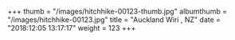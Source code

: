 +++
thumb = "/images/hitchhike-00123-thumb.jpg"
albumthumb = "/images/hitchhike-00123.jpg"
title = "Auckland Wiri , NZ"
date = "2018:12:05 13:17:17"
weight = 123
+++
